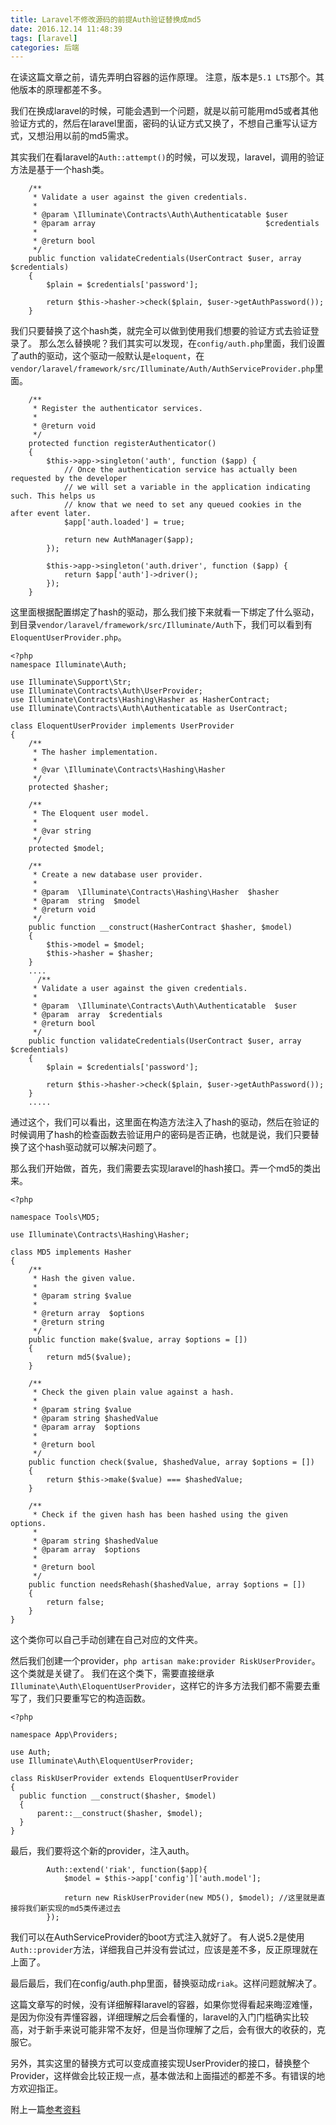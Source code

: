 ```yaml
---
title: Laravel不修改源码的前提Auth验证替换成md5
date: 2016.12.14 11:48:39
tags: [laravel]
categories: 后端
---
```


在读这篇文章之前，请先弄明白容器的运作原理。
注意，版本是`5.1 LTS`那个。其他版本的原理都差不多。

我们在换成laravel的时候，可能会遇到一个问题，就是以前可能用md5或者其他验证方式的，然后在laravel里面，密码的认证方式又换了，不想自己重写认证方式，又想沿用以前的md5需求。

其实我们在看laravel的`Auth::attempt()`的时候，可以发现，laravel，调用的验证方法是基于一个hash类。

```
    /**
     * Validate a user against the given credentials.
     *
     * @param \Illuminate\Contracts\Auth\Authenticatable $user
     * @param array                                      $credentials
     *
     * @return bool
     */
    public function validateCredentials(UserContract $user, array $credentials)
    {
        $plain = $credentials['password'];

        return $this->hasher->check($plain, $user->getAuthPassword());
    }
```

我们只要替换了这个hash类，就完全可以做到使用我们想要的验证方式去验证登录了。
那么怎么替换呢？我们其实可以发现，在`config/auth.php`里面，我们设置了auth的驱动，这个驱动一般默认是`eloquent`，在`vendor/laravel/framework/src/Illuminate/Auth/AuthServiceProvider.php`里面。
```
    /**
     * Register the authenticator services.
     *
     * @return void
     */
    protected function registerAuthenticator()
    {
        $this->app->singleton('auth', function ($app) {
            // Once the authentication service has actually been requested by the developer
            // we will set a variable in the application indicating such. This helps us
            // know that we need to set any queued cookies in the after event later.
            $app['auth.loaded'] = true;

            return new AuthManager($app);
        });

        $this->app->singleton('auth.driver', function ($app) {
            return $app['auth']->driver();
        });
    }
```
这里面根据配置绑定了hash的驱动，那么我们接下来就看一下绑定了什么驱动，到目录`vendor/laravel/framework/src/Illuminate/Auth`下，我们可以看到有`EloquentUserProvider.php`。

```
<?php
namespace Illuminate\Auth;

use Illuminate\Support\Str;
use Illuminate\Contracts\Auth\UserProvider;
use Illuminate\Contracts\Hashing\Hasher as HasherContract;
use Illuminate\Contracts\Auth\Authenticatable as UserContract;

class EloquentUserProvider implements UserProvider
{
    /**
     * The hasher implementation.
     *
     * @var \Illuminate\Contracts\Hashing\Hasher
     */
    protected $hasher;

    /**
     * The Eloquent user model.
     *
     * @var string
     */
    protected $model;

    /**
     * Create a new database user provider.
     *
     * @param  \Illuminate\Contracts\Hashing\Hasher  $hasher
     * @param  string  $model
     * @return void
     */
    public function __construct(HasherContract $hasher, $model)
    {
        $this->model = $model;
        $this->hasher = $hasher;
    }
    ....
      /**
     * Validate a user against the given credentials.
     *
     * @param  \Illuminate\Contracts\Auth\Authenticatable  $user
     * @param  array  $credentials
     * @return bool
     */
    public function validateCredentials(UserContract $user, array $credentials)
    {
        $plain = $credentials['password'];

        return $this->hasher->check($plain, $user->getAuthPassword());
    }
    .....
```
通过这个，我们可以看出，这里面在构造方法注入了hash的驱动，然后在验证的时候调用了hash的检查函数去验证用户的密码是否正确，也就是说，我们只要替换了这个hash驱动就可以解决问题了。

那么我们开始做，首先，我们需要去实现laravel的hash接口。弄一个md5的类出来。
```
<?php

namespace Tools\MD5;

use Illuminate\Contracts\Hashing\Hasher;

class MD5 implements Hasher
{
    /**
     * Hash the given value.
     *
     * @param string $value
     *
     * @return array  $options
     * @return string
     */
    public function make($value, array $options = [])
    {
        return md5($value);
    }

    /**
     * Check the given plain value against a hash.
     *
     * @param string $value
     * @param string $hashedValue
     * @param array  $options
     *
     * @return bool
     */
    public function check($value, $hashedValue, array $options = [])
    {
        return $this->make($value) === $hashedValue;
    }

    /**
     * Check if the given hash has been hashed using the given options.
     *
     * @param string $hashedValue
     * @param array  $options
     *
     * @return bool
     */
    public function needsRehash($hashedValue, array $options = [])
    {
        return false;
    }
}

```
这个类你可以自己手动创建在自己对应的文件夹。

然后我们创建一个provider，`php artisan make:provider RiskUserProvider`。
这个类就是关键了。
我们在这个类下，需要直接继承`Illuminate\Auth\EloquentUserProvider`，这样它的许多方法我们都不需要去重写了，我们只要重写它的构造函数。
```
<?php

namespace App\Providers;

use Auth;
use Illuminate\Auth\EloquentUserProvider;

class RiskUserProvider extends EloquentUserProvider
{
  public function __construct($hasher, $model)
  {
      parent::__construct($hasher, $model);
  }
}
```

最后，我们要将这个新的provider，注入auth。
```
        Auth::extend('riak', function($app){
            $model = $this->app['config']['auth.model'];

            return new RiskUserProvider(new MD5(), $model); //这里就是直接将我们新实现的md5类传递过去
        });
```
我们可以在AuthServiceProvider的boot方式注入就好了。
有人说5.2是使用`Auth::provider`方法，详细我自己并没有尝试过，应该是差不多，反正原理就在上面了。

最后最后，我们在config/auth.php里面，替换驱动成`riak`。这样问题就解决了。

这篇文章写的时候，没有详细解释laravel的容器，如果你觉得看起来晦涩难懂，是因为你没有弄懂容器，详细理解之后会看懂的，laravel的入门门槛确实比较高，对于新手来说可能非常不友好，但是当你理解了之后，会有很大的收获的，克服它。

另外，其实这里的替换方式可以变成直接实现UserProvider的接口，替换整个Provider，这样做会比较正规一点，基本做法和上面描述的都差不多。有错误的地方欢迎指正。

附上一篇[参考资料](https://my.oschina.net/zgldh/blog/379461#OSC_h2_1)